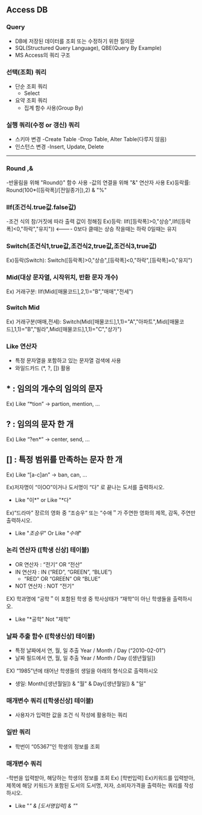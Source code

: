 Access DB
----------------------------
### Query
  - DB에 저장된 데이터를 조회 또는 수정하기 위한 질의문
  - SQL(Structured Query Language), QBE(Query By Example)
  - MS Access의 쿼리 구조

### 선택(조회) 쿼리
- 단순 조회 쿼리
  - Select
- 요약 조회 쿼리
  - 집계 함수 사용(Group By)
### 실행 쿼리(수정 or 갱신) 쿼리
- 스키마 변경
    -Create Table
    -Drop Table, Alter Table(다루지 않음)
- 인스턴스 변경
-Insert, Update, Delete


-------------------------


### Round ,&
-반올림을 위해 "Round()" 함수 사용
-값의 연결을 위해 "&" 연산자 사용
Ex)등락률: Round(100*([등락폭]/[전일종가]),2) & "%"

### IIf(조건식.true값.false값)
-조건 식의 참/거짓에 따라 출력 값이 정해짐
Ex)등락: IIf([등락폭]>0,"상승",IIf([등락폭]<0,"하락","유지"))      <---- 0보다 클때는 상승 작을때는 하락 0일때는 유지

### Switch(조건식1,true값,조건식2,true값,조건식3,true값)
Ex)등락(Switch): Switch([등락폭]>0,"상승",[등락폭]<0,"하락",[등락폭]=0,"유지")

### Mid(대상 문자열, 시작위치, 반환 문자 개수)
Ex) 거래구분: IIf(Mid([매물코드],2,1)="B","매매","전세")

### Switch Mid
Ex) 거래구분(매매,전세): Switch(Mid([매물코드],1,1)="A","아파트",Mid([매물코드],1,1)="B","빌라",Mid([매물코드],1,1)="C","상가")


### Like 연산자
 - 특정 문자열을 포함하고 있는 문자열 검색에 사용
 - 와일드카드 (*, ?, []) 활용
## * : 임의의 개수의 임의의 문자
Ex) Like “*tion” → partion, mention, …
## ? : 임의의 문자 한 개
Ex) Like “?en*” → center, send, …
## [] : 특정 범위를 만족하는 문자 한 개
Ex) Like “[a-c]an” → ban, can, …

Ex)저자명이 “이OO”이거나 도서명이 “다” 로 끝나는 도서를 출력하시오.
-  Like "이*" or  Like "*다"

Ex)“드라마” 장르의 영화 중 “조승우“ 또는 “수애＂가 주연한 영화의 제목, 감독, 주연만 출력하시오.
-  Like "*조승우*" Or Like "*수애*"


 ### 논리 연산자 ([학생 신상] 테이블)
 - OR 연산자 : “전기“ OR “전산”
 - IN 연산자 : IN (“RED”, “GREEN”, “BLUE”)
      - “RED” OR “GREEN” OR “BLUE”
 - NOT 연산자 : NOT “전기“

EX) 학과명에 “공학＂이 포함된 학생 중 학사상태가 “재학”이 아닌 학생들을 출력하시오.
-  Like "*공학"   Not "재학"
 

### 날짜 추출 함수 ([학생신상] 테이블)
   - 특정 날짜에서 연, 월, 일 추출
Year / Month / Day (“2010-02-01”)
   - 날짜 필드에서 연, 월, 일 추출
Year / Month / Day ([생년월일])


 EX) “1985”년에 태어난 학생들의 생일을 아래의 형식으로 출력하시오
 -   생일: Month([생년월일]) & "월" & Day([생년월일]) & "일"


### 매개변수 쿼리 ([학생신상] 테이블)
   - 사용자가 입력한 값을 조건 식 작성에 활용하는 쿼리 
### 일반 쿼리 
- 학번이 “05367”인 학생의 정보를 조회
### 매개변수 쿼리 
-학번을 입력받아, 해당하는 학생의 정보를 조회
Ex) [학번입력]
Ex)키워드를 입력받아, 제목에 해당 키워드가 포함된 도서의 도서명, 저자, 소비자가격을 출력하는 쿼리를 작성하시오.
-   Like "*" & [도서명입력] & "*"
